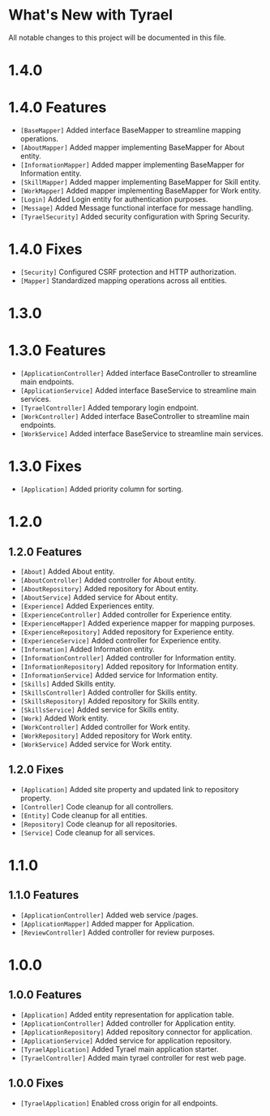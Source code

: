 # What's New with Tyrael

All notable changes to this project will be documented in this file.

# 1.4.0

# 1.4.0 Features

- `[BaseMapper]` Added interface BaseMapper to streamline mapping operations.
- `[AboutMapper]` Added mapper implementing BaseMapper for About entity.
- `[InformationMapper]` Added mapper implementing BaseMapper for Information entity.
- `[SkillMapper]` Added mapper implementing BaseMapper for Skill entity.
- `[WorkMapper]` Added mapper implementing BaseMapper for Work entity.
- `[Login]` Added Login entity for authentication purposes.
- `[Message]` Added Message functional interface for message handling.
- `[TyraelSecurity]` Added security configuration with Spring Security.

# 1.4.0 Fixes

- `[Security]` Configured CSRF protection and HTTP authorization.
- `[Mapper]` Standardized mapping operations across all entities.

# 1.3.0

# 1.3.0 Features

- `[ApplicationController]` Added interface BaseController to streamline main endpoints.
- `[ApplicationService]` Added interface BaseService to streamline main services.
- `[TyraelController]` Added temporary login endpoint.
- `[WorkController]` Added interface BaseController to streamline main endpoints.
- `[WorkService]` Added interface BaseService to streamline main services.

# 1.3.0 Fixes

- `[Application]` Added priority column for sorting.

# 1.2.0

## 1.2.0 Features

- `[About]` Added About entity.
- `[AboutController]` Added controller for About entity.
- `[AboutRepository]` Added repository for About entity.
- `[AboutService]` Added service for About entity.
- `[Experience]` Added Experiences entity.
- `[ExperienceController]` Added controller for Experience entity.
- `[ExperienceMapper]` Added experience mapper for mapping purposes.
- `[ExperienceRepository]` Added repository for Experience entity.
- `[ExperienceService]` Added controller for Experience entity.
- `[Information]` Added Information entity.
- `[InformationController]` Added controller for Information entity.
- `[InformationRepository]` Added repository for Information entity.
- `[InformationService]` Added service for Information entity.
- `[Skills]` Added Skills entity.
- `[SkillsController]` Added controller for Skills entity.
- `[SkillsRepository]` Added repository for Skills entity.
- `[SkillsService]` Added service for Skills entity.
- `[Work]` Added Work entity.
- `[WorkController]` Added controller for Work entity.
- `[WorkRepository]` Added repository for Work entity.
- `[WorkService]` Added service for Work entity.

## 1.2.0 Fixes

- `[Application]` Added site property and updated link to repository property.
- `[Controller]` Code cleanup for all controllers.
- `[Entity]` Code cleanup for all entities.
- `[Repository]` Code cleanup for all repositories.
- `[Service]` Code cleanup for all services.

# 1.1.0

## 1.1.0 Features

- `[ApplicationController]` Added web service /pages.
- `[ApplicationMapper]` Added mapper for Application.
- `[ReviewController]` Added controller for review purposes.

# 1.0.0

## 1.0.0 Features

- `[Application]` Added entity representation for application table.
- `[ApplicationController]` Added controller for Application entity.
- `[ApplicationRepository]` Added repository connector for application.
- `[ApplicationService]` Added service for application repository.
- `[TyraelApplication]` Added Tyrael main application starter.
- `[TyraelController]` Added main tyrael controller for rest web page.

## 1.0.0 Fixes

- `[TyraelApplication]` Enabled cross origin for all endpoints.
